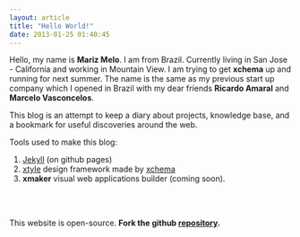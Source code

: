 ```yaml
---
layout: article
title: "Hello World!"
date: 2013-01-25 01:40:45
---
```

Hello, my name is **Mariz Melo**. I am from Brazil. Currently living in San Jose - California and working in Mountain View. I am trying to get **xchema** up and running for next summer. The name is the same as my previous start up company which I opened in Brazil with my dear friends **Ricardo Amaral** and **Marcelo Vasconcelos**.
    
This blog is an attempt to keep a diary about projects, knowledge base, and a bookmark for useful discoveries around the web.

Tools used to make this blog:

1. [Jekyll](http://jekyllrb.com) (on github pages)
2. [xtyle](http://xtyle.xchema.com) design framework made by [xchema](http://xchema.com)
3. **xmaker** visual web applications builder (coming soon).

<br><br>

This website is open-source. **Fork the github [repository](http://github.com/marizmelo/marizmelo.github.com).**
